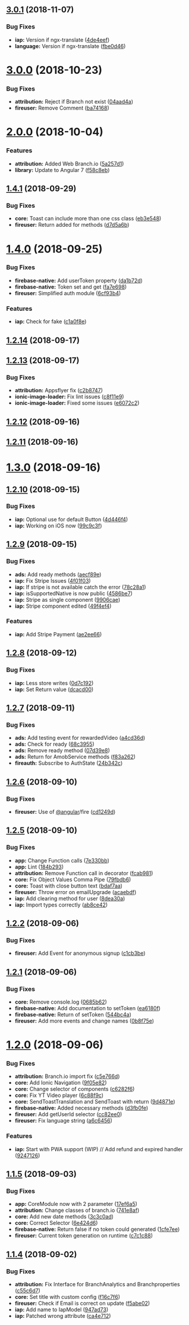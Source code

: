 <a name="3.0.1"></a>
## [3.0.1](https://github.com/paulstelzer/innomobile-library/compare/v3.0.0...v3.0.1) (2018-11-07)


### Bug Fixes

* **iap:** Version if ngx-translate ([4de4eef](https://github.com/paulstelzer/innomobile-library/commit/4de4eef))
* **language:** Version if ngx-translate ([fbe0d46](https://github.com/paulstelzer/innomobile-library/commit/fbe0d46))



<a name="3.0.0"></a>
# [3.0.0](https://github.com/paulstelzer/innomobile-library/compare/v2.0.0...v3.0.0) (2018-10-23)


### Bug Fixes

* **attribution:** Reject if Branch not exist ([04aad4a](https://github.com/paulstelzer/innomobile-library/commit/04aad4a))
* **fireuser:** Remove Comment ([ba74168](https://github.com/paulstelzer/innomobile-library/commit/ba74168))



<a name="2.0.0"></a>
# [2.0.0](https://github.com/paulstelzer/innomobile-library/compare/v1.4.1...v2.0.0) (2018-10-04)


### Features

* **attribution:** Added Web Branch.io ([5a257d1](https://github.com/paulstelzer/innomobile-library/commit/5a257d1))
* **library:** Update to Angular 7 ([f58c8eb](https://github.com/paulstelzer/innomobile-library/commit/f58c8eb))



<a name="1.4.1"></a>
## [1.4.1](https://github.com/paulstelzer/innomobile-library/compare/v1.4.0...v1.4.1) (2018-09-29)


### Bug Fixes

* **core:** Toast can include more than one css class ([eb3e548](https://github.com/paulstelzer/innomobile-library/commit/eb3e548))
* **fireuser:** Return added for methods ([d7d5a6b](https://github.com/paulstelzer/innomobile-library/commit/d7d5a6b))



<a name="1.4.0"></a>
# [1.4.0](https://github.com/paulstelzer/innomobile-library/compare/v1.2.14...v1.4.0) (2018-09-25)


### Bug Fixes

* **firebase-native:** Add userToken property ([da1b72d](https://github.com/paulstelzer/innomobile-library/commit/da1b72d))
* **firebase-native:** Token set and get ([fa7e698](https://github.com/paulstelzer/innomobile-library/commit/fa7e698))
* **fireuser:** Simplified auth module ([6cf93b4](https://github.com/paulstelzer/innomobile-library/commit/6cf93b4))


### Features

* **iap:** Check for fake ([c1a0f8e](https://github.com/paulstelzer/innomobile-library/commit/c1a0f8e))



<a name="1.2.14"></a>
## [1.2.14](https://github.com/paulstelzer/innomobile-library/compare/v1.2.13...v1.2.14) (2018-09-17)



<a name="1.2.13"></a>
## [1.2.13](https://github.com/paulstelzer/innomobile-library/compare/v1.2.12...v1.2.13) (2018-09-17)


### Bug Fixes

* **attribution:** Appsflyer fix ([c2b8747](https://github.com/paulstelzer/innomobile-library/commit/c2b8747))
* **ionic-image-loader:** Fix lint issues ([c8f11e9](https://github.com/paulstelzer/innomobile-library/commit/c8f11e9))
* **ionic-image-loader:** Fixed some issues ([e6072c2](https://github.com/paulstelzer/innomobile-library/commit/e6072c2))



<a name="1.2.12"></a>
## [1.2.12](https://github.com/paulstelzer/innomobile-library/compare/v1.2.11...v1.2.12) (2018-09-16)



<a name="1.2.11"></a>
## [1.2.11](https://github.com/paulstelzer/innomobile-library/compare/v1.3.0...v1.2.11) (2018-09-16)



<a name="1.3.0"></a>
# [1.3.0](https://github.com/paulstelzer/innomobile-library/compare/v1.2.10...v1.3.0) (2018-09-16)



<a name="1.2.10"></a>
## [1.2.10](https://github.com/paulstelzer/innomobile-library/compare/v1.2.9...v1.2.10) (2018-09-15)


### Bug Fixes

* **iap:** Optional use for default Button ([4d446f4](https://github.com/paulstelzer/innomobile-library/commit/4d446f4))
* **iap:** Working on iOS now ([99c9c3f](https://github.com/paulstelzer/innomobile-library/commit/99c9c3f))



<a name="1.2.9"></a>
## [1.2.9](https://github.com/paulstelzer/innomobile-library/compare/v1.2.8...v1.2.9) (2018-09-15)


### Bug Fixes

* **ads:** Add ready methods ([aecf89e](https://github.com/paulstelzer/innomobile-library/commit/aecf89e))
* **iap:** Fix Stripe Issues ([4f01f03](https://github.com/paulstelzer/innomobile-library/commit/4f01f03))
* **iap:** If stripe is not available catch the error ([78c28a1](https://github.com/paulstelzer/innomobile-library/commit/78c28a1))
* **iap:** isSupportedNative is now public ([4586be7](https://github.com/paulstelzer/innomobile-library/commit/4586be7))
* **iap:** Stripe as single component ([9906cae](https://github.com/paulstelzer/innomobile-library/commit/9906cae))
* **iap:** Stripe component edited ([49f4ef4](https://github.com/paulstelzer/innomobile-library/commit/49f4ef4))


### Features

* **iap:** Add Stripe Payment ([ae2ee66](https://github.com/paulstelzer/innomobile-library/commit/ae2ee66))



<a name="1.2.8"></a>
## [1.2.8](https://github.com/paulstelzer/innomobile-library/compare/v1.2.7...v1.2.8) (2018-09-12)


### Bug Fixes

* **iap:** Less store writes ([0d7c192](https://github.com/paulstelzer/innomobile-library/commit/0d7c192))
* **iap:** Set Return value ([dcacd00](https://github.com/paulstelzer/innomobile-library/commit/dcacd00))



<a name="1.2.7"></a>
## [1.2.7](https://github.com/paulstelzer/innomobile-library/compare/v1.2.6...v1.2.7) (2018-09-11)


### Bug Fixes

* **ads:** Add testing event for rewardedVideo ([a4cd36d](https://github.com/paulstelzer/innomobile-library/commit/a4cd36d))
* **ads:** Check for ready ([68c3955](https://github.com/paulstelzer/innomobile-library/commit/68c3955))
* **ads:** Remove ready method ([07d39e8](https://github.com/paulstelzer/innomobile-library/commit/07d39e8))
* **ads:** Return for AmobService methods ([f83a262](https://github.com/paulstelzer/innomobile-library/commit/f83a262))
* **fireauth:** Subscribe to AuthState ([24b342c](https://github.com/paulstelzer/innomobile-library/commit/24b342c))



<a name="1.2.6"></a>
## [1.2.6](https://github.com/paulstelzer/innomobile-library/compare/v1.2.5...v1.2.6) (2018-09-10)


### Bug Fixes

* **fireuser:** Use of [@angular](https://github.com/angular)/fire ([cd1249d](https://github.com/paulstelzer/innomobile-library/commit/cd1249d))



<a name="1.2.5"></a>
## [1.2.5](https://github.com/paulstelzer/innomobile-library/compare/v1.2.2...v1.2.5) (2018-09-10)


### Bug Fixes

* **app:** Change Function calls ([7e330bb](https://github.com/paulstelzer/innomobile-library/commit/7e330bb))
* **app:** Lint ([184b293](https://github.com/paulstelzer/innomobile-library/commit/184b293))
* **attribution:** Remove Function call in decorator ([fcab981](https://github.com/paulstelzer/innomobile-library/commit/fcab981))
* **core:** Fix Object Values Comma Pipe ([79fbdb6](https://github.com/paulstelzer/innomobile-library/commit/79fbdb6))
* **core:** Toast with close button text ([bdaf7aa](https://github.com/paulstelzer/innomobile-library/commit/bdaf7aa))
* **fireuser:** Throw error on emailUpgrade ([acaebdf](https://github.com/paulstelzer/innomobile-library/commit/acaebdf))
* **iap:** Add clearing method for user ([8dea30a](https://github.com/paulstelzer/innomobile-library/commit/8dea30a))
* **iap:** Import types correctly ([ab8ce42](https://github.com/paulstelzer/innomobile-library/commit/ab8ce42))



<a name="1.2.2"></a>
## [1.2.2](https://github.com/paulstelzer/innomobile-library/compare/v1.2.1...v1.2.2) (2018-09-06)


### Bug Fixes

* **fireuser:** Add Event for anonymous signup ([c1cb3be](https://github.com/paulstelzer/innomobile-library/commit/c1cb3be))



<a name="1.2.1"></a>
## [1.2.1](https://github.com/paulstelzer/innomobile-library/compare/v1.2.0...v1.2.1) (2018-09-06)


### Bug Fixes

* **core:** Remove console.log ([0685b62](https://github.com/paulstelzer/innomobile-library/commit/0685b62))
* **firebase-native:** Add documentation to setToken ([ea6180f](https://github.com/paulstelzer/innomobile-library/commit/ea6180f))
* **firebase-native:** Return of setToken ([544bc4a](https://github.com/paulstelzer/innomobile-library/commit/544bc4a))
* **fireuser:** Add more events and change names ([0b8f75e](https://github.com/paulstelzer/innomobile-library/commit/0b8f75e))



<a name="1.2.0"></a>
# [1.2.0](https://github.com/paulstelzer/innomobile-library/compare/v1.1.5...v1.2.0) (2018-09-06)


### Bug Fixes

* **attribution:** Branch.io import fix ([c5e766d](https://github.com/paulstelzer/innomobile-library/commit/c5e766d))
* **core:** Add Ionic Navigation ([9f05e82](https://github.com/paulstelzer/innomobile-library/commit/9f05e82))
* **core:** Change selector of components ([c6282f6](https://github.com/paulstelzer/innomobile-library/commit/c6282f6))
* **core:** Fix YT Video player ([6c88f9c](https://github.com/paulstelzer/innomobile-library/commit/6c88f9c))
* **core:** SendToastTranslation and SendToast with return ([9d4871e](https://github.com/paulstelzer/innomobile-library/commit/9d4871e))
* **firebase-native:** Added necessary methods ([d3fb0fe](https://github.com/paulstelzer/innomobile-library/commit/d3fb0fe))
* **fireuser:** Add getUserId selector ([cc82ee0](https://github.com/paulstelzer/innomobile-library/commit/cc82ee0))
* **fireuser:** Fix language string ([a6c6456](https://github.com/paulstelzer/innomobile-library/commit/a6c6456))


### Features

* **iap:** Start with PWA support (WIP) // Add refund and expired handler ([9247126](https://github.com/paulstelzer/innomobile-library/commit/9247126))



<a name="1.1.5"></a>
## [1.1.5](https://github.com/paulstelzer/innomobile-library/compare/v1.1.4...v1.1.5) (2018-09-03)


### Bug Fixes

* **app:** CoreModule now with 2 parameter ([17ef6a5](https://github.com/paulstelzer/innomobile-library/commit/17ef6a5))
* **attribution:** Change classes of branch.io ([741e8af](https://github.com/paulstelzer/innomobile-library/commit/741e8af))
* **core:** Add new date methods ([3c3c0ad](https://github.com/paulstelzer/innomobile-library/commit/3c3c0ad))
* **core:** Correct Selector ([6e424d6](https://github.com/paulstelzer/innomobile-library/commit/6e424d6))
* **firebase-native:** Return false if no token could generated ([1cfe7ee](https://github.com/paulstelzer/innomobile-library/commit/1cfe7ee))
* **fireuser:** Current token generation on runtime ([c7c1c88](https://github.com/paulstelzer/innomobile-library/commit/c7c1c88))



<a name="1.1.4"></a>
## [1.1.4](https://github.com/paulstelzer/innomobile-library/compare/c55c6d7...v1.1.4) (2018-09-02)


### Bug Fixes

* **attribution:** Fix Interface for BranchAnalytics and Branchproperties ([c55c6d7](https://github.com/paulstelzer/innomobile-library/commit/c55c6d7))
* **core:** Set title with custom config ([f16c7f6](https://github.com/paulstelzer/innomobile-library/commit/f16c7f6))
* **fireuser:** Check if Email is correct on update ([f5abe02](https://github.com/paulstelzer/innomobile-library/commit/f5abe02))
* **iap:** Add name to IapModel ([947ad73](https://github.com/paulstelzer/innomobile-library/commit/947ad73))
* **iap:** Patched wrong attribute ([ca4e712](https://github.com/paulstelzer/innomobile-library/commit/ca4e712))



